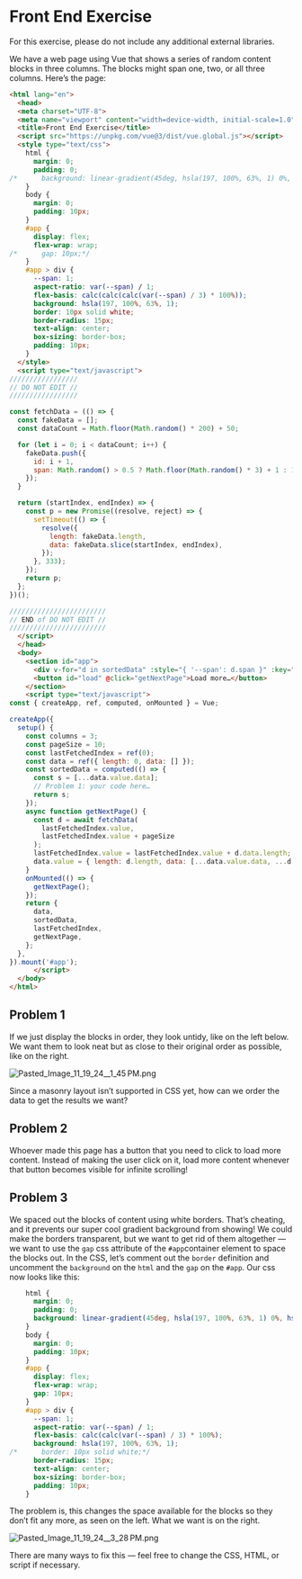 # Front End Exercise

For this exercise, please do not include any additional external libraries.

We have a web page using Vue that shows a series of random content blocks in three columns. The blocks might span one, two, or all three columns.  Here’s the page:

```html
<html lang="en">
  <head>
  <meta charset="UTF-8">
  <meta name="viewport" content="width=device-width, initial-scale=1.0">
  <title>Front End Exercise</title>
  <script src="https://unpkg.com/vue@3/dist/vue.global.js"></script>
  <style type="text/css">
    html {
      margin: 0;
      padding: 0;
/*      background: linear-gradient(45deg, hsla(197, 100%, 63%, 1) 0%, hsla(294, 100%, 55%, 1) 100%);*/
    }
    body {
      margin: 0;
      padding: 10px;
    }
    #app {
      display: flex;
      flex-wrap: wrap;
/*      gap: 10px;*/
    }
    #app > div {
      --span: 1;
      aspect-ratio: var(--span) / 1;
      flex-basis: calc(calc(calc(var(--span) / 3) * 100%));
      background: hsla(197, 100%, 63%, 1);
      border: 10px solid white;
      border-radius: 15px;
      text-align: center;
      box-sizing: border-box;
      padding: 10px;
    }
  </style>
  <script type="text/javascript">
/////////////////
// DO NOT EDIT //
/////////////////

const fetchData = (() => {
  const fakeData = [];
  const dataCount = Math.floor(Math.random() * 200) + 50;

  for (let i = 0; i < dataCount; i++) {
    fakeData.push({
      id: i + 1,
      span: Math.random() > 0.5 ? Math.floor(Math.random() * 3) + 1 : 1,
    });
  }

  return (startIndex, endIndex) => {
    const p = new Promise((resolve, reject) => {
      setTimeout(() => {
        resolve({
          length: fakeData.length,
          data: fakeData.slice(startIndex, endIndex),
        });
      }, 333);
    });
    return p;
  };
})();

////////////////////////
// END of DO NOT EDIT //
////////////////////////
  </script>
  </head>
  <body>
    <section id="app">
      <div v-for="d in sortedData" :style="{ '--span': d.span }" :key="d.id">{{ d.id }}</div>
      <button id="load" @click="getNextPage">Load more…</button>
    </section>
    <script type="text/javascript">
const { createApp, ref, computed, onMounted } = Vue;

createApp({
  setup() {
    const columns = 3;
    const pageSize = 10;
    const lastFetchedIndex = ref(0);
    const data = ref({ length: 0, data: [] });
    const sortedData = computed(() => {
      const s = [...data.value.data];
      // Problem 1: your code here…
      return s;
    });
    async function getNextPage() {
      const d = await fetchData(
        lastFetchedIndex.value,
        lastFetchedIndex.value + pageSize
      );
      lastFetchedIndex.value = lastFetchedIndex.value + d.data.length;
      data.value = { length: d.length, data: [...data.value.data, ...d.data] };
    }
    onMounted(() => {
      getNextPage();
    });
    return {
      data,
      sortedData,
      lastFetchedIndex,
      getNextPage,
    };
  },
}).mount('#app');
      </script>
  </body>
</html>

```

## Problem 1

If we just display the blocks in order, they look untidy, like on the left below. We want them to look neat but as close to their original order as possible, like on the right.

![Pasted_Image_11_19_24__1_45 PM.png](https://prod-files-secure.s3.us-west-2.amazonaws.com/4ac9568d-a708-480d-ac84-6ac30578a4a2/d35f41de-191a-4133-9e4f-9d6ce8173583/Pasted_Image_11_19_24__1_45_PM.png)

Since a masonry layout isn’t supported in CSS yet, how can we order the data to get the results we want?

## Problem 2

Whoever made this page has a button that you need to click to load more content. Instead of making the user click on it, load more content whenever that button becomes visible for infinite scrolling! 

## Problem 3

We spaced out the blocks of content using white borders. That’s cheating, and it prevents our super cool gradient background from showing! We could make the borders transparent, but we want to get rid of them altogether — we want to use the `gap` css attribute of the `#app`container element to space the blocks out. In the CSS, let’s comment out the `border` definition and uncomment the `background` on the `html` and the `gap` on the `#app`.  Our css now looks like this:

```css
    html {
      margin: 0;
      padding: 0;
      background: linear-gradient(45deg, hsla(197, 100%, 63%, 1) 0%, hsla(294, 100%, 55%, 1) 100%);
    }
    body {
      margin: 0;
      padding: 10px;
    }
    #app {
      display: flex;
      flex-wrap: wrap;
      gap: 10px;
    }
    #app > div {
      --span: 1;
      aspect-ratio: var(--span) / 1;
      flex-basis: calc(calc(var(--span) / 3) * 100%);
      background: hsla(197, 100%, 63%, 1);
/*      border: 10px solid white;*/
      border-radius: 15px;
      text-align: center;
      box-sizing: border-box;
      padding: 10px;
    }
```

The problem is, this changes the space available for the blocks so they don’t fit any more, as seen on the left. What we want is on the right.

![Pasted_Image_11_19_24__3_28 PM.png](https://prod-files-secure.s3.us-west-2.amazonaws.com/4ac9568d-a708-480d-ac84-6ac30578a4a2/988ab414-ad4d-4d9c-b0f8-442a530b62f2/Pasted_Image_11_19_24__3_28_PM.png)

There are many ways to fix this — feel free to change the CSS, HTML, or script if necessary.